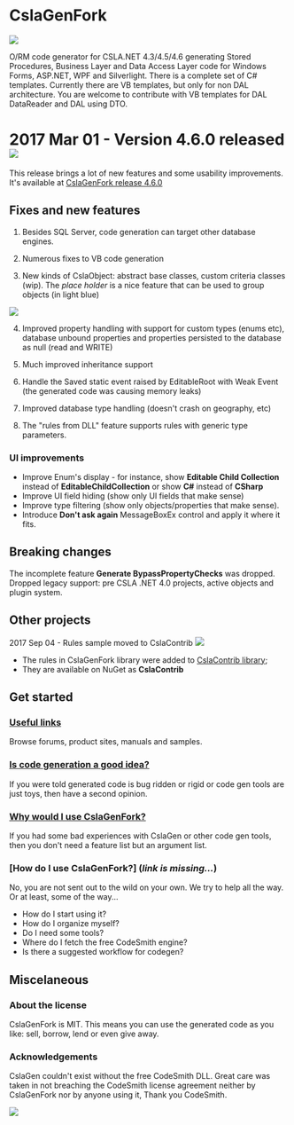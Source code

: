 CslaGenFork
===

![](https://raw.github.com/CslaGenFork/CslaGenFork/master/Support/Logos/Project-Logo-final.gif)

O/RM code generator for CSLA.NET 4.3/4.5/4.6 generating Stored Procedures, Business Layer and Data Access Layer code for Windows Forms, ASP.NET, WPF and Silverlight.
There is a complete set of C# templates. Currently there are VB templates, but only for non DAL architecture. You are welcome to contribute with VB templates for DAL DataReader and DAL using DTO.

# 2017 Mar 01 - Version 4.6.0 released ![](https://raw.github.com/CslaGenFork/CslaGenFork/master/Support/Home/Home_star.png)

This release brings a lot of new features and some usability improvements. It's available at [CslaGenFork release 4.6.0](https://github.com/CslaGenFork/CslaGenFork/releases/tag/v4.6.0)

## Fixes and new features

1. Besides SQL Server, code generation can target other database engines.

2. Numerous fixes to VB code generation

3. New kinds of CslaObject: abstract base classes, custom criteria classes (wip). The *place holder* is a nice feature that can be used to group objects (in light blue)

![](https://raw.github.com/CslaGenFork/CslaGenFork/master/Support/Home/Home_CGF-PlaceHolder.png)

4. Improved property handling with support for custom types (enums etc), database unbound properties and properties persisted to the database as null (read and WRITE)

5. Much improved inheritance support

6. Handle the Saved static event raised by EditableRoot with Weak Event (the generated code was causing memory leaks)

7. Improved database type handling (doesn't crash on geography, etc)

8. The "rules from DLL" feature supports rules with generic type parameters.

### UI improvements

- Improve Enum's display - for instance, show **Editable Child Collection** instead of **EditableChildCollection** or show **C#** instead of **CSharp**
- Improve UI field hiding (show only UI fields that make sense)
- Improve type filtering (show only objects/properties that make sense).
- Introduce **Don't ask again** MessageBoxEx control and apply it where it fits.

## Breaking changes

The incomplete feature **Generate BypassPropertyChecks** was dropped.
Dropped legacy support: pre CSLA .NET 4.0 projects, active objects and plugin system.

Other projects
---
2017 Sep 04 - Rules sample moved to CslaContrib ![](https://raw.github.com/CslaGenFork/CslaGenFork/master/Support/Home/Home_star.png)
- The rules in CslaGenFork library were added to [CslaContrib library](https://github.com/MarimerLLC/cslacontrib);
- They are available on NuGet as **CslaContrib**

Get started
---
### [Useful links](https://github.com/CslaGenFork/CslaGenFork/wiki/Useful-links)

Browse forums, product sites, manuals and samples.

### [Is code generation a good idea?](https://github.com/CslaGenFork/CslaGenFork/wiki/Code-generation-is-a-good-idea)

If you were told generated code is bug ridden or rigid or code gen tools are just toys, then have a second opinion.

### [Why would I use CslaGenFork?](https://github.com/CslaGenFork/CslaGenFork/wiki/Why-use-CslaGenFork)

If you had some bad experiences with CslaGen or other code gen tools, then you don't need a feature list but an argument list.

### [How do I use CslaGenFork?] (*link is missing...*)

No, you are not sent out to the wild on your own. We try to help all the way. Or at least, some of the way...
- How do I start using it?
- How do I organize myself?
- Do I need some tools?
- Where do I fetch the free CodeSmith engine?
- Is there a suggested workflow for codegen?

Miscelaneous
---

### About the license

CslaGenFork is MIT. This means you can use the generated code as you like: sell, borrow, lend or even give away.

### Acknowledgements

CslaGen couldn't exist without the free CodeSmith DLL. Great care was taken in not breaching the CodeSmith license agreement neither by CslaGenFork nor by anyone using it, Thank you CodeSmith.


![](https://raw.github.com/CslaGenFork/CslaGenFork/master/Support/Home/Home_ReSharper.png)
